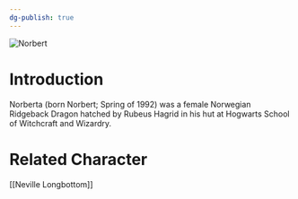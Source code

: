 ```yaml
---
dg-publish: true
---
```

![Norbert](http://rxbg5ysja.bkt.gdipper.com/Norbert.png)
# Introduction
Norberta (born Norbert; Spring of 1992) was a female Norwegian Ridgeback Dragon hatched by Rubeus Hagrid in his hut at Hogwarts School of Witchcraft and Wizardry.

# Related Character
[[Neville Longbottom]]
